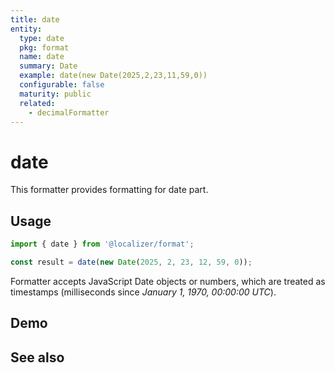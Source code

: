 ```yaml
---
title: date
entity:
  type: date
  pkg: format
  name: date
  summary: Date
  example: date(new Date(2025,2,23,11,59,0))
  configurable: false
  maturity: public
  related:
    - decimalFormatter
---
```


# date <Package name="format"/>

This formatter provides formatting for date part.

## Usage

```typescript twoslash
import { date } from '@localizer/format';

const result = date(new Date(2025, 2, 23, 12, 59, 0));
```

Formatter accepts JavaScript Date objects or numbers, which are treated as timestamps (milliseconds since _January 1, 1970, 00:00:00 UTC_).

## Demo

<script setup>
  import { ref } from 'vue';
  import { NFormItem } from 'naive-ui/es/form';
  import { NDatePicker } from 'naive-ui/es/date-picker';

  const value = ref(1742723940000);
</script>

<EntityDemo :args="[value]">
  <NFormItem label="Value">
    <NDatePicker v-model:value="value" type="datetime" />
  </NFormItem>
</EntityDemo>

## See also

<Entities />
